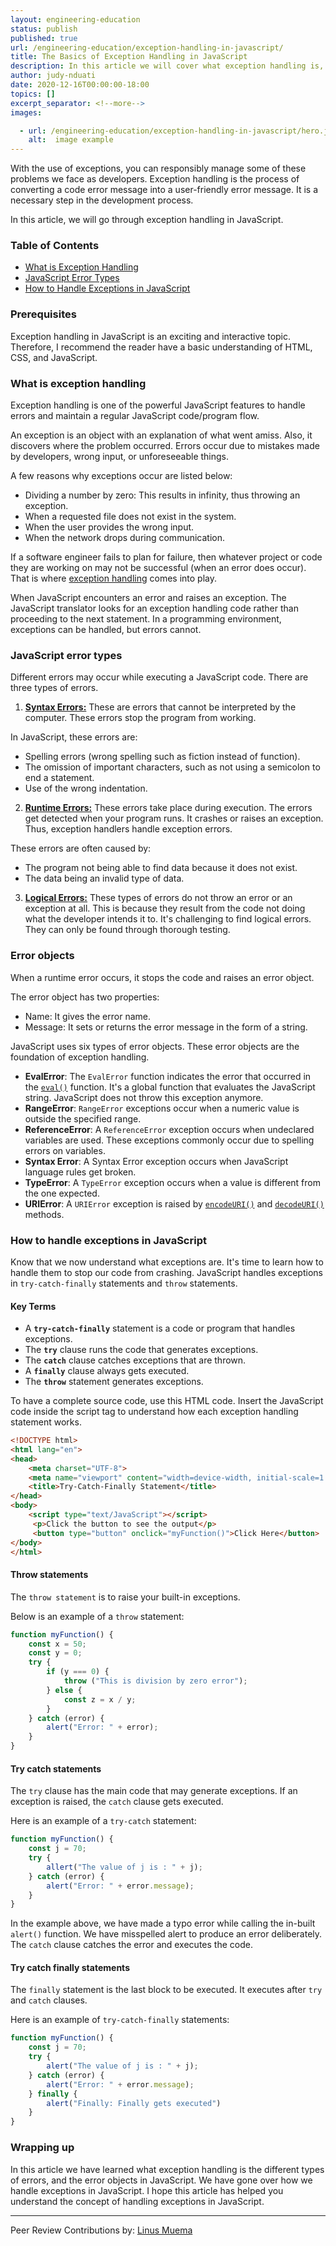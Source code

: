 ```yaml
---
layout: engineering-education
status: publish
published: true
url: /engineering-education/exception-handling-in-javascript/
title: The Basics of Exception Handling in JavaScript
description: In this article we will cover what exception handling is, the different types of errors, and the error objects in JavaScript. 
author: judy-nduati
date: 2020-12-16T00:00:00-18:00
topics: []
excerpt_separator: <!--more-->
images:

  - url: /engineering-education/exception-handling-in-javascript/hero.jpg
    alt:  image example
---
```

With the use of exceptions, you can responsibly manage some of these problems we face as developers. Exception handling is the process of converting a code error message into a user-friendly error message. It is a necessary step in the development process. 
<!--more-->
In this article, we will go through exception handling in JavaScript.
### Table of Contents
- [What is Exception Handling](#what-is-exception-handling)
- [JavaScript Error Types](#javascript-error-types)
- [How to Handle Exceptions in JavaScript](#how-to-handle-exceptions-in-javascript)

### Prerequisites
Exception handling in JavaScript is an exciting and interactive topic. Therefore, I recommend the reader have a basic understanding of HTML, CSS, and JavaScript.

### What is exception handling
Exception handling is one of the powerful JavaScript features to handle errors and maintain a regular JavaScript code/program flow. 

An exception is an object with an explanation of what went amiss. Also, it discovers where the problem occurred.
Errors occur due to mistakes made by developers, wrong input, or unforeseeable things. 

A few reasons why exceptions occur are listed below:
- Dividing a number by zero: This results in infinity, thus throwing an exception.
- When a requested file does not exist in the system.
- When the user provides the wrong input.
- When the network drops during communication.

If a software engineer fails to plan for failure, then whatever project or code they are working on may not be successful (when an error does occur). That is where [exception handling](https://en.wikipedia.org/wiki/Exception_handling) comes into play. 

When JavaScript encounters an error and raises an exception. The JavaScript translator looks for an exception handling code rather than proceeding to the next statement. In a programming environment, exceptions can be handled, but errors cannot.

### JavaScript error types
Different errors may occur while executing a JavaScript code. There are three types of errors.

1. [**Syntax Errors:**](https://developer.mozilla.org/en-US/docs/Glossary/Syntax_error#:~:text=An%20exception%20caused%20by%20the,you%20trigger%20a%20syntax%20error.) These are errors that cannot be interpreted by the computer. These errors stop the program from working. 

In JavaScript, these errors are:
- Spelling errors (wrong spelling such as fiction instead of function).
- The omission of important characters, such as not using a semicolon to end a statement.
- Use of the wrong indentation.

2. [**Runtime Errors:**](https://www.geeksforgeeks.org/javascript-error-and-exceptional-handling-with-examples/#:~:text=Runtime%20Error%3A%20A%20runtime%20error,also%20known%20as%20the%20exceptions.&amp;text=try%20___%20catch%20method%3A%20JavaScript,operator%20to%20handle%20the%20exception.) These errors take place during execution. The errors get detected when your program runs. It crashes or raises an exception. Thus, exception handlers handle exception errors. 

These errors are often caused by:
- The program not being able to find data because it does not exist.
- The data being an invalid type of data.

3. [**Logical Errors:**](https://study.com/academy/lesson/errors-in-javascript-types-methods-prevention.html) These types of errors do not throw an error or an exception at all. This is because they result from the code not doing what the developer intends it to. It's challenging to find logical errors. They can only be found through thorough testing.

### Error objects
When a runtime error occurs, it stops the code and raises an error object. 

The error object has two properties:
- Name: It gives the error name.
- Message: It sets or returns the error message in the form of a string.

JavaScript uses six types of error objects. These error objects are the foundation of exception handling.

- **EvalError**: The `EvalError` function indicates the error that occurred in the [`eval()`](https://developer.mozilla.org/en-US/docs/Web/JavaScript/Reference/Global_Objects/eval) function. It's a global function that evaluates the JavaScript string. JavaScript does not throw this exception anymore.
- **RangeError**: `RangeError` exceptions occur when a numeric value is outside the specified range.
- **ReferenceError**: A `ReferenceError` exception occurs when undeclared variables are used. These exceptions commonly occur due to spelling errors on variables.
- **Syntax Error**: A Syntax Error exception occurs when JavaScript language rules get broken.
- **TypeError**: A `TypeError` exception occurs when a value is different from the one expected.
- **URIError**: A `URIError` exception is raised by [`encodeURI()`](https://developer.mozilla.org/en-US/docs/Web/JavaScript/Reference/Global_Objects/encodeURI) and [`decodeURI()`](https://developer.mozilla.org/en-US/docs/Web/JavaScript/Reference/Global_Objects/decodeURI) methods.

### How to handle exceptions in JavaScript
Know that we now understand what exceptions are. It's time to learn how to handle them to stop our code from crashing. JavaScript handles exceptions in `try-catch-finally` statements and `throw` statements.

#### Key Terms
- A **`try-catch-finally`** statement is a code or program that handles exceptions.
- The **`try`** clause runs the code that generates exceptions.
- The **`catch`** clause catches exceptions that are thrown.
- A **`finally`** clause always gets executed.
- The **`throw`** statement generates exceptions.

To have a complete source code, use this HTML code. Insert the JavaScript code inside the script tag to understand how each exception handling statement works.

```html
<!DOCTYPE html>
<html lang="en">
<head>
    <meta charset="UTF-8">
    <meta name="viewport" content="width=device-width, initial-scale=1.0">
    <title>Try-Catch-Finally Statement</title>
</head>
<body>
    <script type="text/JavaScript"></script>
     <p>Click the button to see the output</p>
     <button type="button" onclick="myFunction()">Click Here</button>
</body>
</html>
```

#### Throw statements
The `throw statement` is to raise your built-in exceptions.

Below is an example of a `throw` statement:
```js
function myFunction() {
    const x = 50;
    const y = 0;
    try {
        if (y === 0) {
            throw ("This is division by zero error");
        } else {
            const z = x / y;
        }
    } catch (error) {
        alert("Error: " + error);
    }
}
```

#### Try catch statements
The `try` clause has the main code that may generate exceptions. If an exception is raised, the `catch` clause gets executed.

Here is an example of a `try-catch` statement:
```js
function myFunction() {
    const j = 70;
    try {
        allert("The value of j is : " + j);
    } catch (error) {
        alert("Error: " + error.message);
    }
}
```

In the example above, we have made a typo error while calling the in-built `alert()` function. We have misspelled alert to produce an error deliberately. The `catch` clause catches the error and executes the code.

#### Try catch finally statements
The `finally` statement is the last block to be executed. It executes after `try` and `catch` clauses.

Here is an example of `try-catch-finally` statements:
```js
function myFunction() {
    const j = 70;
    try {
        alert("The value of j is : " + j);
    } catch (error) {
        alert("Error: " + error.message);
    } finally {
        alert("Finally: Finally gets executed")
    }
}
```

### Wrapping up
In this article we have learned what exception handling is the different types of errors, and the error objects in JavaScript. We have gone over how we handle exceptions in JavaScript. I hope this article has helped you understand the concept of handling exceptions in JavaScript.

---
Peer Review Contributions by: [Linus Muema](/engineering-education/authors/linus-muema/)
